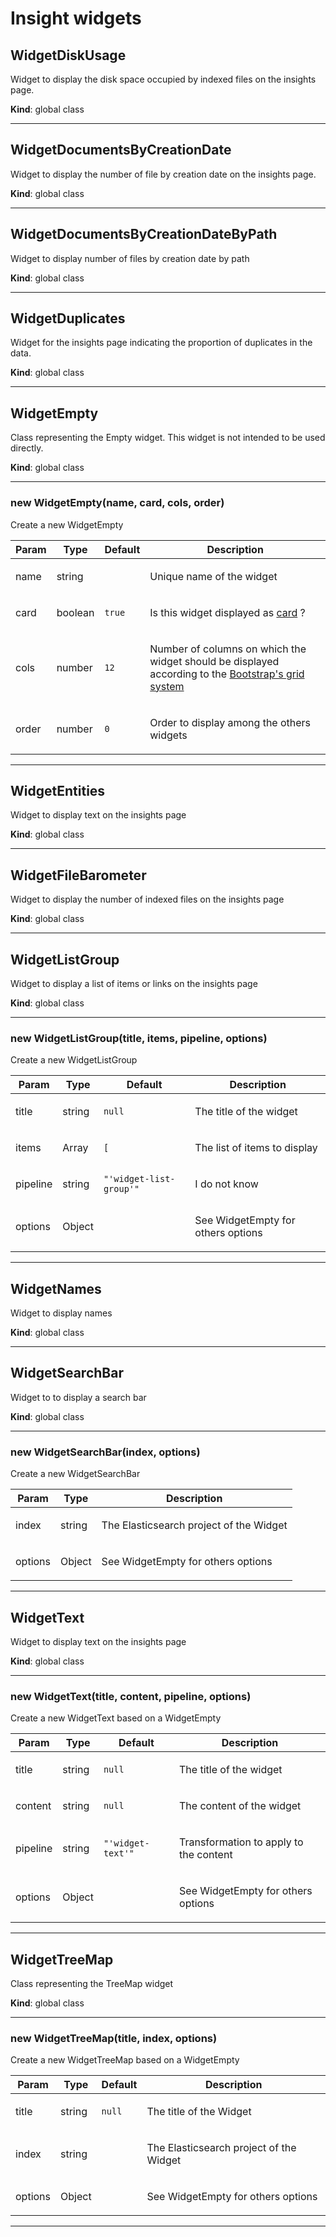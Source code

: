 # Insight widgets 

<a id="widgetdiskusage"></a>

## WidgetDiskUsage

Widget to display the disk space occupied by indexed files on the insights page.

**Kind**: global class  

*****

<a id="widgetdocumentsbycreationdate"></a>

## WidgetDocumentsByCreationDate

Widget to display the number of file by creation date on the insights page.

**Kind**: global class  

*****

<a id="widgetdocumentsbycreationdatebypath"></a>

## WidgetDocumentsByCreationDateByPath

Widget to display number of files by creation date by path

**Kind**: global class  

*****

<a id="widgetduplicates"></a>

## WidgetDuplicates

Widget for the insights page indicating the proportion of duplicates in the data.

**Kind**: global class  

*****

<a id="widgetempty"></a>

## WidgetEmpty

Class representing the Empty widget. This widget is not intended to be used directly.

**Kind**: global class  

*****

<a id="new-widgetempty-new"></a>

### new WidgetEmpty(name, card, cols, order)

Create a new WidgetEmpty

<table>
  <thead>
    <tr>
      <th>Param</th><th>Type</th><th>Default</th><th>Description</th>
    </tr>
  </thead>
  <tbody>
<tr>
    <td>name</td><td>string</td><td></td><td><p>Unique name of the widget</p>
</td>
    </tr><tr>
    <td>card</td><td>boolean</td><td><code>true</code></td><td><p>Is this widget displayed as <a href="https://bootstrap-vue.org/docs/components/card">card</a> ?</p>
</td>
    </tr><tr>
    <td>cols</td><td>number</td><td><code>12</code></td><td><p>Number of columns on which the widget should be displayed according to the
<a href="https://bootstrap-vue.org/docs/components/layout#layout-and-grid-system">Bootstrap&#39;s grid system</a></p>
</td>
    </tr><tr>
    <td>order</td><td>number</td><td><code>0</code></td><td><p>Order to display among the others widgets</p>
</td>
    </tr>  </tbody>
</table>


*****

<a id="widgetentities"></a>

## WidgetEntities

Widget to display text on the insights page

**Kind**: global class  

*****

<a id="widgetfilebarometer"></a>

## WidgetFileBarometer

Widget to display the number of indexed files on the insights page

**Kind**: global class  

*****

<a id="widgetlistgroup"></a>

## WidgetListGroup

Widget to display a list of items or links on the insights page

**Kind**: global class  

*****

<a id="new-widgetlistgroup-new"></a>

### new WidgetListGroup(title, items, pipeline, options)

Create a new WidgetListGroup

<table>
  <thead>
    <tr>
      <th>Param</th><th>Type</th><th>Default</th><th>Description</th>
    </tr>
  </thead>
  <tbody>
<tr>
    <td>title</td><td>string</td><td><code>null</code></td><td><p>The title of the widget</p>
</td>
    </tr><tr>
    <td>items</td><td>Array</td><td><code>[</code></td><td><p>The list of items to display</p>
</td>
    </tr><tr>
    <td>pipeline</td><td>string</td><td><code>&quot;&#x27;widget-list-group&#x27;&quot;</code></td><td><p>I do not know</p>
</td>
    </tr><tr>
    <td>options</td><td>Object</td><td></td><td><p>See WidgetEmpty for others options</p>
</td>
    </tr>  </tbody>
</table>


*****

<a id="widgetnames"></a>

## WidgetNames

Widget to display names

**Kind**: global class  

*****

<a id="widgetsearchbar"></a>

## WidgetSearchBar

Widget to to display a search bar

**Kind**: global class  

*****

<a id="new-widgetsearchbar-new"></a>

### new WidgetSearchBar(index, options)

Create a new WidgetSearchBar

<table>
  <thead>
    <tr>
      <th>Param</th><th>Type</th><th>Description</th>
    </tr>
  </thead>
  <tbody>
<tr>
    <td>index</td><td>string</td><td><p>The Elasticsearch project of the Widget</p>
</td>
    </tr><tr>
    <td>options</td><td>Object</td><td><p>See WidgetEmpty for others options</p>
</td>
    </tr>  </tbody>
</table>


*****

<a id="widgettext"></a>

## WidgetText

Widget to display text on the insights page

**Kind**: global class  

*****

<a id="new-widgettext-new"></a>

### new WidgetText(title, content, pipeline, options)

Create a new WidgetText based on a WidgetEmpty

<table>
  <thead>
    <tr>
      <th>Param</th><th>Type</th><th>Default</th><th>Description</th>
    </tr>
  </thead>
  <tbody>
<tr>
    <td>title</td><td>string</td><td><code>null</code></td><td><p>The title of the widget</p>
</td>
    </tr><tr>
    <td>content</td><td>string</td><td><code>null</code></td><td><p>The content of the widget</p>
</td>
    </tr><tr>
    <td>pipeline</td><td>string</td><td><code>&quot;&#x27;widget-text&#x27;&quot;</code></td><td><p>Transformation to apply to the content</p>
</td>
    </tr><tr>
    <td>options</td><td>Object</td><td></td><td><p>See WidgetEmpty for others options</p>
</td>
    </tr>  </tbody>
</table>


*****

<a id="widgettreemap"></a>

## WidgetTreeMap

Class representing the TreeMap widget

**Kind**: global class  

*****

<a id="new-widgettreemap-new"></a>

### new WidgetTreeMap(title, index, options)

Create a new WidgetTreeMap based on a WidgetEmpty

<table>
  <thead>
    <tr>
      <th>Param</th><th>Type</th><th>Default</th><th>Description</th>
    </tr>
  </thead>
  <tbody>
<tr>
    <td>title</td><td>string</td><td><code>null</code></td><td><p>The title of the Widget</p>
</td>
    </tr><tr>
    <td>index</td><td>string</td><td></td><td><p>The Elasticsearch project of the Widget</p>
</td>
    </tr><tr>
    <td>options</td><td>Object</td><td></td><td><p>See WidgetEmpty for others options</p>
</td>
    </tr>  </tbody>
</table>


*****

